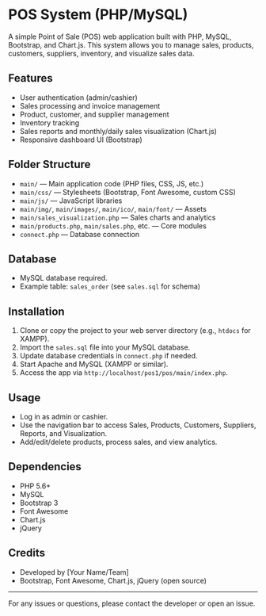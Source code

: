 # POS System (PHP/MySQL)

A simple Point of Sale (POS) web application built with PHP, MySQL, Bootstrap, and Chart.js. This system allows you to manage sales, products, customers, suppliers, inventory, and visualize sales data.

## Features

- User authentication (admin/cashier)
- Sales processing and invoice management
- Product, customer, and supplier management
- Inventory tracking
- Sales reports and monthly/daily sales visualization (Chart.js)
- Responsive dashboard UI (Bootstrap)

## Folder Structure

- `main/` — Main application code (PHP files, CSS, JS, etc.)
- `main/css/` — Stylesheets (Bootstrap, Font Awesome, custom CSS)
- `main/js/` — JavaScript libraries
- `main/img/`, `main/images/`, `main/ico/`, `main/font/` — Assets
- `main/sales_visualization.php` — Sales charts and analytics
- `main/products.php`, `main/sales.php`, etc. — Core modules
- `connect.php` — Database connection

## Database

- MySQL database required.
- Example table: `sales_order` (see `sales.sql` for schema)

## Installation

1. Clone or copy the project to your web server directory (e.g., `htdocs` for XAMPP).
2. Import the `sales.sql` file into your MySQL database.
3. Update database credentials in `connect.php` if needed.
4. Start Apache and MySQL (XAMPP or similar).
5. Access the app via `http://localhost/pos1/pos/main/index.php`.

## Usage

- Log in as admin or cashier.
- Use the navigation bar to access Sales, Products, Customers, Suppliers, Reports, and Visualization.
- Add/edit/delete products, process sales, and view analytics.

## Dependencies

- PHP 5.6+
- MySQL
- Bootstrap 3
- Font Awesome
- Chart.js
- jQuery

## Credits

- Developed by [Your Name/Team]
- Bootstrap, Font Awesome, Chart.js, jQuery (open source)

---

For any issues or questions, please contact the developer or open an issue.
